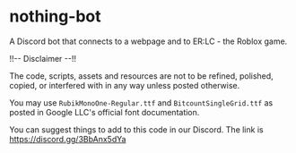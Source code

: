 # nothing-bot
A Discord bot that connects to a webpage and to ER:LC - the Roblox game.

!!-- Disclaimer --!!

The code, scripts, assets and resources are not to be refined, polished, copied, or interfered with in any way unless posted otherwise.

You may use `RubikMonoOne-Regular.ttf` and `BitcountSingleGrid.ttf` as posted in Google LLC's official font documentation.


You can suggest things to add to this code in our Discord. The link is https://discord.gg/3BbAnx5dYa


